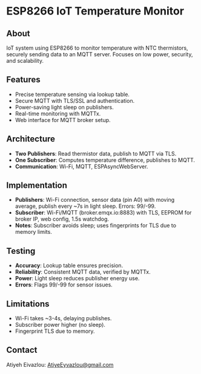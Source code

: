 # ESP8266 IoT Temperature Monitor

## About
IoT system using ESP8266 to monitor temperature with NTC thermistors, securely sending data to an MQTT server. Focuses on low power, security, and scalability.

## Features
- Precise temperature sensing via lookup table.
- Secure MQTT with TLS/SSL and authentication.
- Power-saving light sleep on publishers.
- Real-time monitoring with MQTTx.
- Web interface for MQTT broker setup.

## Architecture
- **Two Publishers**: Read thermistor data, publish to MQTT via TLS.
- **One Subscriber**: Computes temperature difference, publishes to MQTT.
- **Communication**: Wi-Fi, MQTT, ESPAsyncWebServer.

## Implementation
- **Publishers**: Wi-Fi connection, sensor data (pin A0) with moving average, publish every ~7s in light sleep. Errors: 99/-99.
- **Subscriber**: Wi-Fi/MQTT (broker.emqx.io:8883) with TLS, EEPROM for broker IP, web config, 1.5s watchdog.
- **Notes**: Subscriber avoids sleep; uses fingerprints for TLS due to memory limits.

## Testing
- **Accuracy**: Lookup table ensures precision.
- **Reliability**: Consistent MQTT data, verified by MQTTx.
- **Power**: Light sleep reduces publisher energy use.
- **Errors**: Flags 99/-99 for sensor issues.

## Limitations
- Wi-Fi takes ~3-4s, delaying publishes.
- Subscriber power higher (no sleep).
- Fingerprint TLS due to memory.

## Contact
Atiyeh Eivazlou: AtiyeEyvazlou@gmail.com
